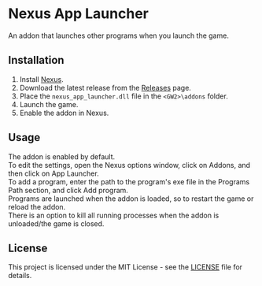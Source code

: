 # Nexus App Launcher

An addon that launches other programs when you launch the game.

## Installation

1. Install [Nexus](https://raidcore.gg/Nexus).
2. Download the latest release from the [Releases](https://github.com/Seres67/nexus_app_launcher/releases) page.
3. Place the `nexus_app_launcher.dll` file in the `<GW2>\addons` folder. 
4. Launch the game.
5. Enable the addon in Nexus.

## Usage

The addon is enabled by default.  
To edit the settings, open the Nexus options window, click on Addons, and then click on App Launcher.  
To add a program, enter the path to the program's exe file in the Programs Path section, and click Add program.  
Programs are launched when the addon is loaded, so to restart the game or reload the addon.  
There is an option to kill all running processes when the addon is unloaded/the game is closed.

## License

This project is licensed under the MIT License - see the [LICENSE](LICENSE) file for details.
